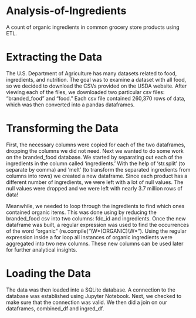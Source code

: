 # Analysis-of-Ingredients
A count of organic ingredients in common grocery store products using ETL.

# Extracting the Data
The U.S. Department of Agriculture has many datasets related to food, ingredients, and nutrition. The goal was to examine a dataset with all food, so we decided to download the CSVs provided on the USDA website. After viewing each of the files, we downloaded two particular csv files: “branded_food” and “food.” Each csv file contained 260,370 rows of data, which was then converted into a pandas dataframes.

# Transforming the Data
First, the necessary columns were copied for each of the two dataframes, dropping the columns we did not need. Next we wanted to do some work on the branded_food database. We started by separating out each of the ingredients in the column called ‘ingredients.’ With the help of ‘str.split’ (to separate by comma) and ‘melt’ (to transform the separated ingredients from columns into rows) we created a new dataframe. Since each product has a different number of ingredients, we were left with a lot of null values. The null values were dropped and we were left with nearly 3.7 million rows of data!

Meanwhile, we needed to loop through the ingredients to find which ones contained organic items. This was done using by reducing the branded_food csv into two columns: fdc_id and ingredients. Once the new dataframe was built, a regular expression was used to find the occurrences of the word “organic” (re.compile(“\W*(ORGANIC)\W*”). Using the regular expression inside a for loop all instances of organic ingredients were aggregated into two new columns. These new columns can be used later for further analytical insights.

# Loading the Data
The data was then loaded into a SQLite database. A connection to the database was established using Jupyter Notebook. Next, we checked to make sure that the connection was valid. We then did a join on our dataframes, combined_df and ingred_df.
